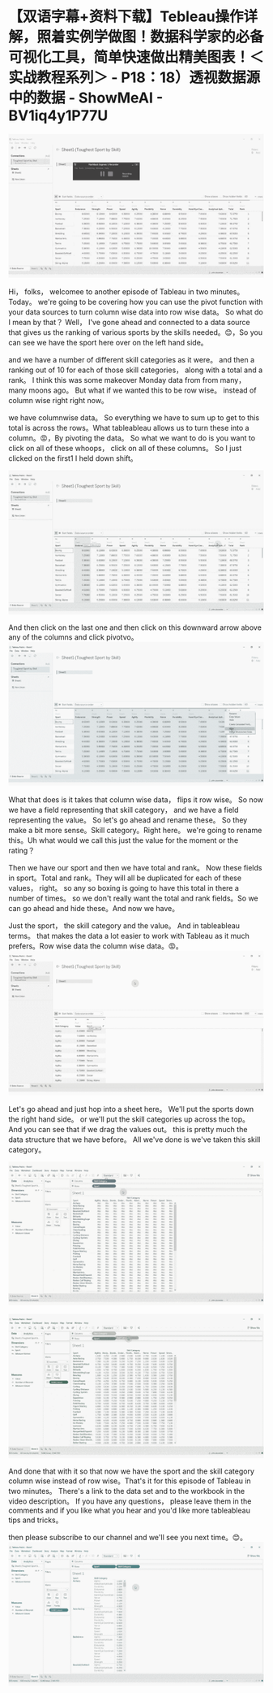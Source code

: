 # 【双语字幕+资料下载】Tebleau操作详解，照着实例学做图！数据科学家的必备可视化工具，简单快速做出精美图表！＜实战教程系列＞ - P18：18）透视数据源中的数据 - ShowMeAI - BV1iq4y1P77U

![](img/6cf5071c6014640752e60e20265aa9b5_0.png)

Hi， folks， welcomee to another episode of Tableau in two minutes。 Today。 we're going to be covering how you can use the pivot function with your data sources to turn column wise data into row wise data。 So what do I mean by that？ Well， I've gone ahead and connected to a data source that gives us the ranking of various sports by the skills needed。😊，So you can see we have the sport here over on the left hand side。

 and we have a number of different skill categories as it were。 and then a ranking out of 10 for each of those skill categories， along with a total and a rank。 I think this was some makeover Monday data from from many， many moons ago。 But what if we wanted this to be row wise。 instead of column wise right right now。

 we have columnwise data。 So everything we have to sum up to get to this total is across the rows。What tableableau allows us to turn these into a column。😡，By pivoting the data。 So what we want to do is you want to click on all of these whoops， click on all of these columns。 So I just clicked on the first1 I held down shift。



![](img/6cf5071c6014640752e60e20265aa9b5_2.png)

And then click on the last one and then click on this downward arrow above any of the columns and click pivotvo。![](img/6cf5071c6014640752e60e20265aa9b5_4.png)

What that does is it takes that column wise data， flips it row wise。 So now we have a field representing that skill category， and we have a field representing the value。 So let's go ahead and rename these。 So they make a bit more sense。Skill category。Right here。 we're going to rename this。Uh what would we call this just the value for the moment or the rating？

Then we have our sport and then we have total and rank。 Now these fields in sport。Total and rank。They will all be duplicated for each of these values， right。 so any so boxing is going to have this total in there a number of times。 so we don't really want the total and rank fields。So we can go ahead and hide these。And now we have。

Just the sport， the skill category and the value。 And in tableableau terms。 that makes the data a lot easier to work with Tableau as it much prefers。Row wise data the column wise data。😡。![](img/6cf5071c6014640752e60e20265aa9b5_6.png)

Let's go ahead and just hop into a sheet here。 We'll put the sports down the right hand side。 or we'll put the skill categories up across the top。 And you can see that if we drag the values out。 this is pretty much the data structure that we have before。 All we've done is we've taken this skill category。



![](img/6cf5071c6014640752e60e20265aa9b5_8.png)

![](img/6cf5071c6014640752e60e20265aa9b5_9.png)

And done that with it so that now we have the sport and the skill category column wise instead of row wise。That's it for this episode of Tableau in two minutes。 There's a link to the data set and to the workbook in the video description。 If you have any questions， please leave them in the comments and if you like what you hear and you'd like more tableableau tips and tricks。

 then please subscribe to our channel and we'll see you next time。😊。![](img/6cf5071c6014640752e60e20265aa9b5_11.png)
